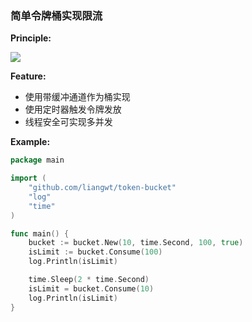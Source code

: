 ### 简单令牌桶实现限流

**Principle:**

![](https://ws1.sinaimg.cn/large/b373c093ly1fvlvm29338j20bp06pwek.jpg)

**Feature:**
- 使用带缓冲通道作为桶实现
- 使用定时器触发令牌发放
- 线程安全可实现多并发

**Example:**

```go
package main

import (
	"github.com/liangwt/token-bucket"
	"log"
	"time"
)

func main() {
	bucket := bucket.New(10, time.Second, 100, true)
	isLimit := bucket.Consume(100)
	log.Println(isLimit)

	time.Sleep(2 * time.Second)
	isLimit = bucket.Consume(10)
	log.Println(isLimit)
}
```